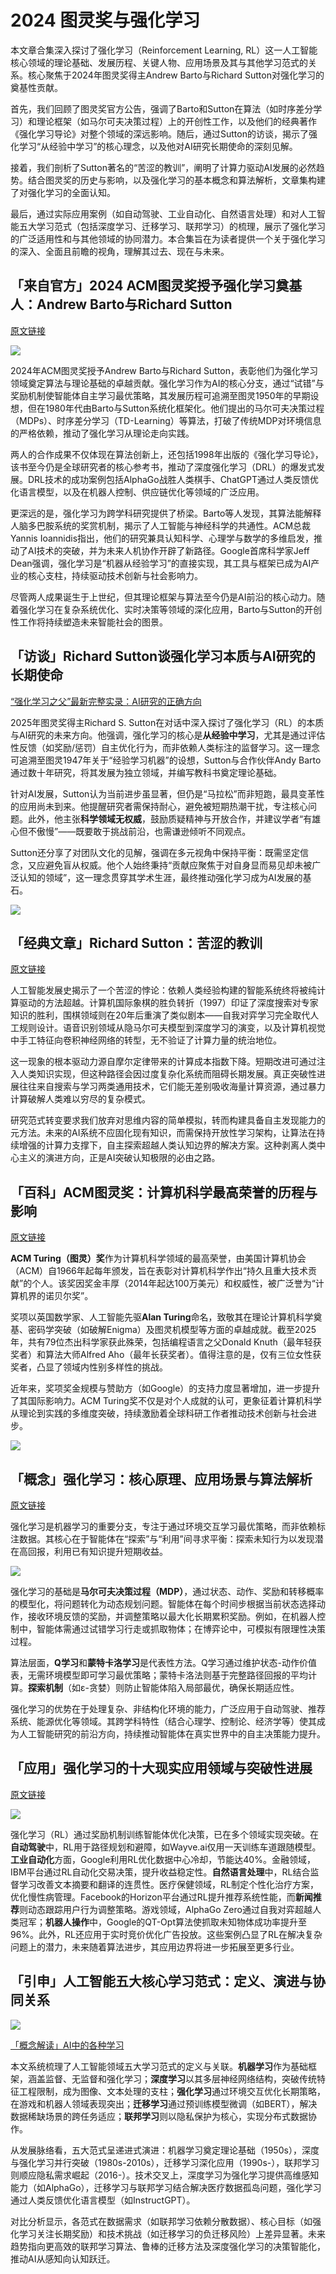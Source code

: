 
# 2024 图灵奖与强化学习

本文章合集深入探讨了强化学习（Reinforcement Learning, RL）这一人工智能核心领域的理论基础、发展历程、关键人物、应用场景及其与其他学习范式的关系。核心聚焦于2024年图灵奖得主Andrew Barto与Richard Sutton对强化学习的奠基性贡献。

首先，我们回顾了图灵奖官方公告，强调了Barto和Sutton在算法（如时序差分学习）和理论框架（如马尔可夫决策过程）上的开创性工作，以及他们的经典著作《强化学习导论》对整个领域的深远影响。随后，通过Sutton的访谈，揭示了强化学习“从经验中学习”的核心理念，以及他对AI研究长期使命的深刻见解。

接着，我们剖析了Sutton著名的“苦涩的教训”，阐明了计算力驱动AI发展的必然趋势。结合图灵奖的历史与影响，以及强化学习的基本概念和算法解析，文章集构建了对强化学习的全面认知。

最后，通过实际应用案例（如自动驾驶、工业自动化、自然语言处理）和对人工智能五大学习范式（包括深度学习、迁移学习、联邦学习）的梳理，展示了强化学习的广泛适用性和与其他领域的协同潜力。本合集旨在为读者提供一个关于强化学习的深入、全面且前瞻的视角，理解其过去、现在与未来。


## 「来自官方」2024 ACM图灵奖授予强化学习奠基人：Andrew Barto与Richard Sutton

[原文链接](https://amturing.acm.org/)


![](attachments/Pasted%20image%2020250311214114.png)

2024年ACM图灵奖授予Andrew Barto与Richard Sutton，表彰他们为强化学习领域奠定算法与理论基础的卓越贡献。强化学习作为AI的核心分支，通过“试错”与奖励机制使智能体自主学习最优策略，其发展历程可追溯至图灵1950年的早期设想，但在1980年代由Barto与Sutton系统化框架化。他们提出的马尔可夫决策过程（MDPs）、时序差分学习（TD-Learning）等算法，打破了传统MDP对环境信息的严格依赖，推动了强化学习从理论走向实践。  

两人的合作成果不仅体现在算法创新上，还包括1998年出版的《强化学习导论》，该书至今仍是全球研究者的核心参考书，推动了深度强化学习（DRL）的爆发式发展。DRL技术的成功案例包括AlphaGo战胜人类棋手、ChatGPT通过人类反馈优化语言模型，以及在机器人控制、供应链优化等领域的广泛应用。  

更深远的是，强化学习为跨学科研究提供了桥梁。Barto等人发现，其算法能解释人脑多巴胺系统的奖赏机制，揭示了人工智能与神经科学的共通性。ACM总裁Yannis Ioannidis指出，他们的研究兼具认知科学、心理学与数学的多维启发，推动了AI技术的突破，并为未来人机协作开辟了新路径。Google首席科学家Jeff Dean强调，强化学习是“机器从经验学习”的直接实现，其工具与框架已成为AI产业的核心支柱，持续驱动技术创新与社会影响力。  

尽管两人成果诞生于上世纪，但其理论框架与算法至今仍是AI前沿的核心动力。随着强化学习在复杂系统优化、实时决策等领域的深化应用，Barto与Sutton的开创性工作将持续塑造未来智能社会的图景。


## 「访谈」Richard  Sutton谈强化学习本质与AI研究的长期使命  

[“强化学习之父”最新完整实录：AI研究的正确方向](https://mp.weixin.qq.com/s/iMeqHLiQyyOlI398R6zKAA)

2025年图灵奖得主Richard S. Sutton在对话中深入探讨了强化学习（RL）的本质与AI研究的未来方向。他强调，强化学习的核心是**从经验中学习**，尤其是通过评估性反馈（如奖励/惩罚）自主优化行为，而非依赖人类标注的监督学习。这一理念可追溯至图灵1947年关于“经验学习机器”的设想，Sutton与合作伙伴Andy Barto通过数十年研究，将其发展为独立领域，并编写教科书奠定理论基础。  

针对AI发展，Sutton认为当前进步虽显著，但仍是“马拉松”而非短跑，最具变革性的应用尚未到来。他提醒研究者需保持耐心，避免被短期热潮干扰，专注核心问题。此外，他主张**科学领域无权威**，鼓励质疑精神与开放合作，并建议学者“有雄心但不傲慢”——既要敢于挑战前沿，也需谦逊倾听不同观点。  

Sutton还分享了对团队文化的见解，强调在多元视角中保持平衡：既需坚定信念，又应避免盲从权威。他个人始终秉持“贡献应聚焦于对自身显而易见却未被广泛认知的领域”，这一理念贯穿其学术生涯，最终推动强化学习成为AI发展的基石。


![](attachments/Pasted%20image%2020250311214730.png)

## 「经典文章」Richard Sutton：苦涩的教训

 [原文链接](http://www.incompleteideas.net/IncIdeas/BitterLesson.html)

人工智能发展史揭示了一个苦涩的悖论：依赖人类经验构建的智能系统终将被纯计算驱动的方法超越。计算机国际象棋的胜负转折（1997）印证了深度搜索对专家知识的胜利，围棋领域则在20年后重演了类似剧本——自我对弈学习完全取代人工规则设计。语音识别领域从隐马尔可夫模型到深度学习的演变，以及计算机视觉中手工特征向卷积神经网络的转型，无不验证了计算力量的统治地位。

这一现象的根本驱动力源自摩尔定律带来的计算成本指数下降。短期改进可通过注入人类知识实现，但这种路径会因过度复杂化系统而阻碍长期发展。真正突破性进展往往来自搜索与学习两类通用技术，它们能无差别吸收海量计算资源，通过暴力计算破解人类难以穷尽的复杂模式。

研究范式转变要求我们放弃对思维内容的简单模拟，转而构建具备自主发现能力的元方法。未来的AI系统不应固化现有知识，而需保持开放性学习架构，让算法在持续增强的计算力支撑下，自主探索超越人类认知边界的解决方案。这种剥离人类中心主义的演进方向，正是AI突破认知极限的必由之路。



## 「百科」ACM图灵奖：计算机科学最高荣誉的历程与影响

[原文链接](https://en.wikipedia.org/wiki/Turing_Award)

**ACM Turing（图灵）奖**作为计算机科学领域的最高荣誉，由美国计算机协会（ACM）自1966年起每年颁发，旨在表彰对计算机科学作出“持久且重大技术贡献”的个人。该奖因奖金丰厚（2014年起达100万美元）和权威性，被广泛誉为“计算机界的诺贝尔奖”。  

奖项以英国数学家、人工智能先驱**Alan Turing**命名，致敬其在理论计算机科学奠基、密码学突破（如破解Enigma）及图灵机模型等方面的卓越成就。截至2025年，共有79位杰出科学家获此殊荣，包括编程语言之父Donald Knuth（最年轻获奖者）和算法大师Alfred Aho（最年长获奖者）。值得注意的是，仅有三位女性获奖者，凸显了领域内性别多样性的挑战。  

近年来，奖项奖金规模与赞助方（如Google）的支持力度显著增加，进一步提升了其国际影响力。ACM Turing奖不仅是对个人成就的认可，更象征着计算机科学从理论到实践的多维度突破，持续激励着全球科研工作者推动技术创新与社会进步。

![](attachments/Pasted%20image%2020250311215246.png)

## 「概念」强化学习：核心原理、应用场景与算法解析

[原文链接](https://zh.wikipedia.org/wiki/%E5%BC%BA%E5%8C%96%E5%AD%A6%E4%B9%A0)

强化学习是机器学习的重要分支，专注于通过环境交互学习最优策略，而非依赖标注数据。其核心在于智能体在“探索”与“利用”间寻求平衡：探索未知行为以发现潜在高回报，利用已有知识提升短期收益。 

![](attachments/Pasted%20image%2020250311220337.png)

强化学习的基础是**马尔可夫决策过程（MDP）**，通过状态、动作、奖励和转移概率的模型化，将问题转化为动态规划问题。智能体在每个时间步根据当前状态选择动作，接收环境反馈的奖励，并调整策略以最大化长期累积奖励。例如，在机器人控制中，智能体需通过试错学习行走或抓取物体；在博弈论中，可模拟有限理性决策过程。  

算法层面，**Q学习**和**蒙特卡洛学习**是代表性方法。Q学习通过维护状态-动作价值表，无需环境模型即可学习最优策略；蒙特卡洛法则基于完整路径回报的平均计算。**探索机制**（如ε-贪婪）则防止智能体陷入局部最优，确保长期适应性。  

强化学习的优势在于处理复杂、非结构化环境的能力，广泛应用于自动驾驶、推荐系统、能源优化等领域。其跨学科特性（结合心理学、控制论、经济学等）使其成为人工智能研究的前沿方向，持续推动智能体在真实世界中的自主决策能力提升。


## 「应用」强化学习的十大现实应用领域与突破性进展  

[原文链接](https://neptune.ai/blog/reinforcement-learning-applications)

![](attachments/Pasted%20image%2020250311221826.png)

强化学习（RL）通过奖励机制训练智能体优化决策，已在多个领域实现突破。在**自动驾驶**中，RL用于路径规划和避障，如Wayve.ai仅用一天训练车道跟随模型。**工业自动化**方面，Google利用RL优化数据中心冷却，节能达40%。金融领域，IBM平台通过RL自动化交易决策，提升收益稳定性。**自然语言处理**中，RL结合监督学习改善文本摘要和翻译的连贯性。医疗保健领域，RL制定个性化治疗方案，优化慢性病管理。Facebook的Horizon平台通过RL提升推荐系统性能，而**新闻推荐**则动态跟踪用户行为调整策略。游戏领域，AlphaGo Zero通过自我对弈超越人类冠军；**机器人操作**中，Google的QT-Opt算法使抓取未知物体成功率提升至96%。此外，RL还应用于实时竞价优化广告投放。这些案例凸显了RL在解决复杂问题上的潜力，未来随着算法进步，其应用边界将进一步拓展至更多行业。


## 「引申」人工智能五大核心学习范式：定义、演进与协同关系

![](attachments/Pasted%20image%2020250311220423.png)

[「概念解读」AI中的各种学习](https://mp.weixin.qq.com/s/8CzCD_mqJTpG5OTzQKgDiw)

本文系统梳理了人工智能领域五大学习范式的定义与关联。**机器学习**作为基础框架，涵盖监督、无监督和强化学习；**深度学习**以其多层神经网络结构，突破传统特征工程限制，成为图像、文本处理的支柱；**强化学习**通过环境交互优化长期策略，在游戏和机器人领域表现突出；**迁移学习**通过预训练模型微调（如BERT），解决数据稀缺场景的跨任务适应；**联邦学习**则以隐私保护为核心，实现分布式数据协作。  

从发展脉络看，五大范式呈递进式演进：机器学习奠定理论基础（1950s），深度与强化学习并行突破（1980s-2010s），迁移学习深化应用（1990s-），联邦学习则顺应隐私需求崛起（2016-）。技术交叉上，深度学习为强化学习提供高维感知能力（如AlphaGo），迁移学习与联邦学习结合解决医疗数据孤岛问题，强化学习通过人类反馈优化语言模型（如InstructGPT）。  

对比分析显示，各范式在数据需求（如联邦学习依赖分散数据）、核心目标（如强化学习关注长期奖励）和技术挑战（如迁移学习的负迁移风险）上差异显著。未来趋势指向更高效的联邦学习算法、鲁棒的迁移方法及深度强化学习的决策智能化，推动AI从感知向认知跃迁。


